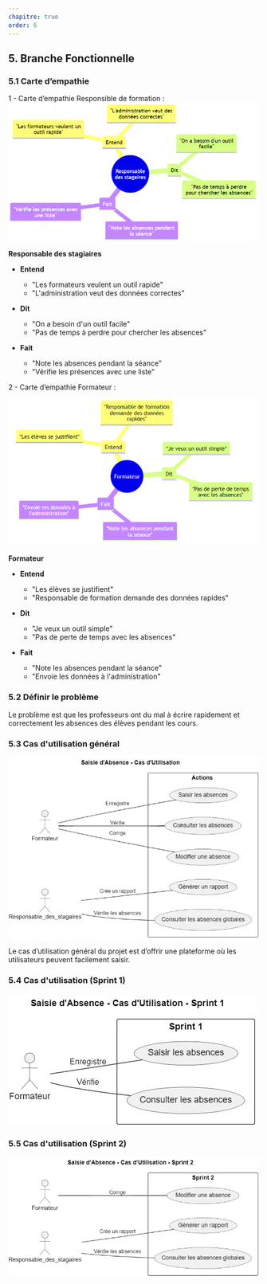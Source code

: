 ```yaml
---
chapitre: true
order: 6
---
```


## 5. Branche Fonctionnelle

### 5.1 Carte d’empathie

1 - Carte d’empathie Responsible de formation :
![Responsible de formation](assets/resposable_des_stagaires.png)

**Responsable des stagiaires**

- **Entend**
  - "Les formateurs veulent un outil rapide"
  - "L'administration veut des données correctes"

- **Dit**
  - "On a besoin d'un outil facile"
  - "Pas de temps à perdre pour chercher les absences"

- **Fait**
  - "Note les absences pendant la séance"
  - "Vérifie les présences avec une liste"

2 - Carte d’empathie Formateur :

![formateur](assets/formateur.png)

**Formateur**

- **Entend**
  - "Les élèves se justifient"
  - "Responsable de formation demande des données rapides"

- **Dit**
  - "Je veux un outil simple"
  - "Pas de perte de temps avec les absences"

- **Fait**
  - "Note les absences pendant la séance"
  - "Envoie les données à l'administration"

### 5.2 Définir le problème

Le problème est que les professeurs ont du mal à écrire rapidement et correctement les absences des élèves pendant les cours.

### 5.3 Cas d'utilisation général
![alt text](assets/UseCases_general.png)

Le cas d’utilisation général du projet est d’offrir une plateforme où les utilisateurs peuvent facilement saisir.

### 5.4 Cas d'utilisation (Sprint 1)
![Sprint 1](assets/UseCases_Sprint_1.png)

### 5.5 Cas d'utilisation (Sprint 2)

![Sprint 2](assets/UseCases_Sprint_2.png)